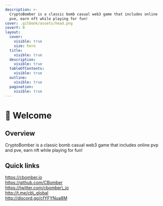 ```yaml
---
description: >-
  CryptoBomber is a classic bomb casual web3 game that includes online pvp and
  pve, earn nft while playing for fun!
cover: .gitbook/assets/head.png
coverY: 0
layout:
  cover:
    visible: true
    size: hero
  title:
    visible: true
  description:
    visible: true
  tableOfContents:
    visible: true
  outline:
    visible: true
  pagination:
    visible: true
---
```


# 👋 Welcome

## Overview

CryptoBomber is a classic bomb casual web3 game that includes online pvp and pve, earn nft while playing for fun!

## Quick links

https://cbomber.io\
https://github.com/CBomber\
https://twitter.com/cbomber\_io\
http://t.me/cb\_global\
http://discord.gg/cfYFYNua8M


